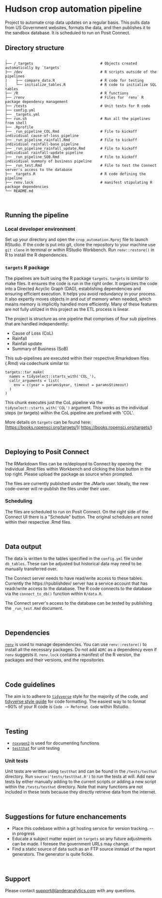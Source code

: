 # Hudson crop automation pipeline 

Project to automate crop data updates on a regular basis. This pulls data from US Government websites, formats the data, and then publishes it to the sandbox database. It is scheduled to run on Posit Connect.

## Directory structure

    .
    ├── /_targets                               # Objects created automatically by `targets`
    ├── /dev                                    # R scripts outside of the pipelines 
    |    ├── compare_data.R                     # R code for testing
    |    └── initialize_tables.R                # R code to initialize SQL tables
    ├── /R                                      # R functions 
    ├── /renv                                   # Files for `renv` R package dependency management
    ├── /tests                                  # Unit tests for R code 
    ├── config.yml
    ├── _targets.yml
    ├── run.sh                                  # Run all the pipelines from shell 
    ├── .Rprofile
    ├── _run_pipeline_COL.Rmd                   # File to kickoff individiual cause-of-loss pipeline 
    ├── _run_pipeline_rainfall.Rmd              # File to kickoff individiual rainfall-base pipeline
    ├── _run_pipeline_rainfall_update.Rmd       # File to kickoff individiual rainfall-update pipeline
    ├── _run_pipeline_SOB.Rmd                   # File to kickoff individiual summary of business pipeline
    ├── _run_test.Rmd                           # File to test the Connect server's access to the database
    ├── _targets.R                              # R code defining the pipeline
    ├── renv.lock                               # manifest stipulating R package dependencies
    └── README.md

<br>

## Running the pipeline 

### Local developer environment

Set up your directory and open the `crop_automation.Rproj` file to launch RStudio. If the code is put into git, clone the repository to your machine use `git clone` in terminal or within RStudio Workbench. Run `renv::restore()` in R to install the R dependencies. 

### `targets` R package

The pipelines are built using the R package `targets`. `targets` is similar to make files. It ensures the code is run in the right order. It organizes the code into a Directed Acyclic Graph (DAG), establishing dependencies and ensuring efficient execution. It helps you avoid redundancy in your process. It also expertly moves objects in and out of memory when needed, which means memory is implicitly handled more efficiently. Many of these features are not fully utilized in this project as the ETL process is linear.

The project is structure as one pipeline that comprises of four sub pipelines that are handled independently:
- Cause of Loss (CoL)
- Rainfall
- Rainfall update
- Summary of Business (SoB)

This sub-pipelines are executed within their respective Rmarkdown files (.Rmd) via codechunk similar to:

```
targets::tar_make(
  names = tidyselect::starts_with('COL_'),
  callr_arguments = list(
    env = c(year = params$year, timeout = params$timeout)
  )
)
```

This chunk executes just the CoL pipeline via the `tidyselect::starts_with('COL')` argument. This works as the individual steps (or targets) within the CoL pipeline are prefixed with 'COL'. 

More details on `targets` can be found here: [https://books.ropensci.org/targets/]( https://books.ropensci.org/targets/)

<br>

## Deploying to Posit Connect

The RMarkdown files can be re/deployed to Connect by opening the individual .Rmd files within Workbench and clicking the blue button in the top right. Please upload the package as source when prompted.

The files are currently published under the JMarlo user. Ideally, the new code-owner will re-publish the files under their user.

### Scheduling

The files are scheduled to run on Posit Connect. On the right side of the Connect UI there is a "Schedule" button. The original schedules are noted within their respective .Rmd files.

<br>

## Data output

The data is written to the tables specified in the `config.yml` file under `db_tables`.  These can be adjusted but historical data may need to be manually transferred over.  

The Connect server needs to have read/write access to these tables. Currently the https://rpublishdev/ server has a service account that has readr/write access to the database. The R code connects to the database via the `connect_to_db()` function within `R/data.R`. 

The Connect server's access to the database can be tested by publishing the `_run_test.Rmd` document.

<br>

## Dependencies

[`renv`](https://rstudio.github.io/renv/index.html) is used to manage dependencies. You can use `renv::restore()` to install all the necessary packages. Do not add `ADRC` as a dependency even if `renv` suggests it. `renv.lock` contains a manifest of the R version, the packages and their versions, and the repositories.

<br>

## Code guidelines

The aim is to adhere to [`tidyverse`](https://www.tidyverse.org/) style for the majority of the code, and [tidyverse style guide](https://style.tidyverse.org/) for code formatting. The easiest way to to format ~90% of your R code is `Code -> Reformat Code` within Rstudio.

<br>

## Testing

- [`roxygen2`](https://roxygen2.r-lib.org/) is used for documenting functions  
- [`testthat`](https://testthat.r-lib.org/) for unit testing  

### Unit tests

Unit tests are written using `testthat` and can be found in the `/tests/testhat` directory. Run `source('tests/testthat.R')` to run the tests at will. Add new tests by either manually adding to the current scripts or adding a new script within the `/tests/testhat` directory. Note that many functions are not included in these tests because they directly retrieve data from the internet.


<br>

## Suggestions for future enchancements

- Place this codebase within a git hosting service for version tracking. -- in progress 
- Educate a subject matter expert on `targets` so any future adjustments can be made. I foresee the government URLs may change.  
- Find a static source of data such as an FTP source instead of the report generators. The generator is quite fickle. 

<br>

## Support

Please contact support@landeranalytics.com with any questions.
